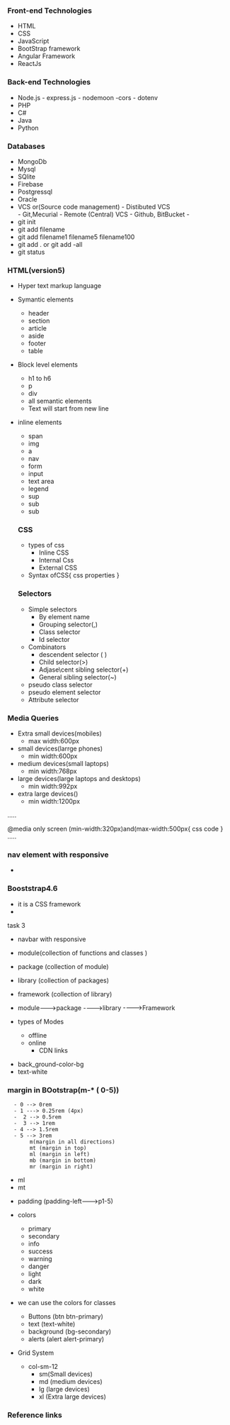 ### Front-end Technologies
- HTML
- CSS
- JavaScript
- BootStrap framework
- Angular Framework
- ReactJs
###  Back-end Technologies
- Node.js
       - express.js
       - nodemoon
       -cors
       - dotenv
- PHP  
- C#
- Java
- Python
###  Databases
- MongoDb
- Mysql
- SQlite
- Firebase
- Postgressql
- Oracle
- VCS or(Source code management)
      - Distibuted VCS  
            - Git,Mecurial
      - Remote (Central) VCS
            - Github, BitBucket
      - 
- git init
- git add filename
- git add filename1 filename5 filename100
- git add . or git add -all
- git status
### HTML(version5)
- Hyper text markup language
- Symantic elements
     - header
     - section
     - article
     - aside
     - footer
     - table 
- Block level elements 
     - h1 to h6
     - p
     - div
     - all semantic elements
     - Text will start from new line
- inline elements
     - span
     - img
     - a
     - nav
     - form
     - input
     - text area
     - legend
     - sup
     - sub
     - sub
     ### CSS
     - types of css
        -  Inline CSS
        - Internal Css
        - External CSS


   + Syntax ofCSS{
         css properties
   }

   ### Selectors
   + Simple selectors
       - By element name
       - Grouping selector(,)
       - Class selector
       - Id selector
   + Combinators
     + descendent selector ( )
     + Child selector(>)
     + Adjase\cent sibling selector(+)
     + General sibling selector(~)
   + pseudo class selector
   + pseudo element selector
   + Attribute selector


### Media Queries
- Extra small devices(mobiles)
   - max width:600px
- small  devices(larrge phones)
   - min width:600px
- medium devices(small laptops)
   - min width:768px
- large devices(large laptops and desktops)
   - min width:992px
- extra large devices()
   - min width:1200px

.....

@media only screen (min-width:320px)and(max-width:500px{
    css code
}
.....

  ### nav element with responsive
  - 
  ### Booststrap4.6


  - it is a CSS framework
  - 
 task 3
 - navbar with responsive

 - module(collection of functions and classes )
 - package (collection of module)
 - library (collection of packages)
 - framework (collection of library)
 - module--->package ---->library ---->Framework


 - types of Modes
     -  offline
     -  online
         - CDN links
+ back_ground-color-bg
+ text-white
### margin in BOotstrap(m-* ( 0-5))
      - 0 --> 0rem
      - 1 ---> 0.25rem (4px)
      -  2 --> 0.5rem
      -  3 --> 1rem
      - 4 --> 1.5rem
      - 5 --> 3rem
           m(margin in all directions)
           mt (margin in top)
           ml (margin in left)
           mb (margin in bottom)
           mr (margin in right)
- ml
- mt
+ padding (padding-left--->p1-5)


+ colors
     - primary
     - secondary
     - info
     - success
     - warning
     - danger
     - light
     - dark
     - white


+ we can use the colors for classes
     - Buttons (btn btn-primary)
     - text (text-white)
     - background (bg-secondary)
     - alerts (alert alert-primary)
+ Grid System
   - col-sm-12
     - sm(Small devices)
     - md (medium devices)
     - lg (large devices)
     - xl (Extra large devices)

### Reference links
